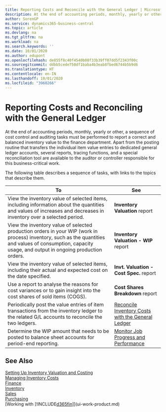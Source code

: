 ```yaml
---
title: Reporting Costs and Reconcile with the General Ledger | Microsoft Docs
description: At the end of accounting periods, monthly, yearly or other, a sequence of cost control and auditing tasks must be performed to report a correct and balanced inventory value to the finance department. Apart from the posting routine that transfers the individual item value entries to dedicated general ledger accounts, several reports, tracing functions, and a special reconciliation tool are available to the auditor or controller responsible for this business-critical work.
author: SorenGP
ms.service: dynamics365-business-central
ms.topic: article
ms.devlang: na
ms.tgt_pltfrm: na
ms.workload: na
ms.search.keywords: ''
ms.date: 10/01/2020
ms.author: edupont
ms.openlocfilehash: de855f8c40f4540b08f33b39ff07dd5f2343f00c
ms.sourcegitcommit: ddbb5cede750df1baba4b3eab8fbed6744b5b9d6
ms.translationtype: HT
ms.contentlocale: en-IN
ms.lasthandoff: 10/01/2020
ms.locfileid: "3960266"
---
```

# <a name="reporting-costs-and-reconciling-with-the-general-ledger"></a>Reporting Costs and Reconciling with the General Ledger
At the end of accounting periods, monthly, yearly or other, a sequence of cost control and auditing tasks must be performed to report a correct and balanced inventory value to the finance department. Apart from the posting routine that transfers the individual item value entries to dedicated general ledger accounts, several reports, tracing functions, and a special reconciliation tool are available to the auditor or controller responsible for this business-critical work.  

 The following table describes a sequence of tasks, with links to the topics that describe them.   

|**To**|**See**|  
|------------|-------------|  
|View the inventory value of selected items, including information about the quantities and values of increases and decreases in inventory over a selected period.|**Inventory Valuation** report|  
|View the inventory value of selected production orders in your WIP (work in process) inventory, such as the quantities and values of consumption, capacity usage, and output in ongoing production orders.|**Inventory Valuation - WIP** report|  
|View the inventory value of selected items, including their actual and expected cost on the date specified.|**Invt. Valuation - Cost Spec.** report|  
|Use a report to analyse the reasons for cost variances or to gain insight into the cost shares of sold items (COGS).|**Cost Shares Breakdown** report|  
|Periodically post the value entries of item transactions from the inventory ledger to the related G/L accounts to reconcile the two ledgers.|[Reconcile Inventory Costs with the General Ledger](finance-how-to-post-inventory-costs-to-the-general-ledger.md)|  
|Determine the WIP amount that needs to be posted to balance sheet accounts for period-end reporting.|[Monitor Job Progress and Performance](projects-how-monitor-progress-performance.md)|

## <a name="see-also"></a>See Also  
[Setting Up Inventory Valuation and Costing](finance-set-up-inventory-valuation-and-costing.md)  
[Managing Inventory Costs](finance-manage-inventory-costs.md)  
[Finance](finance.md)  
[Inventory](inventory-manage-inventory.md)   
[Sales](sales-manage-sales.md)   
[Purchasing](purchasing-manage-purchasing.md)  
[Working with [!INCLUDE[d365fin](includes/d365fin_md.md)]](ui-work-product.md)
